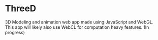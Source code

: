 # ThreeD
3D Modeling and animation web app made using JavaScript and WebGL. This app will likely also use WebCL for computation heavy features. (In progress)
